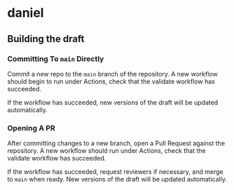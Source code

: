 # daniel

## Building the draft

### Committing To `main` Directly

Commit a new repo to the `main` branch of the repository. A new workflow should
begin to run under Actions, check that the validate workflow has succeeded.

If the workflow has succeeded, new versions of the draft will be updated
automatically.

### Opening A PR
After committing changes to a new branch, open a Pull Request against the
repository. A new workflow should run under Actions, check that the validate
workflow has succeeded.

If the workflow has succeeded, request reviewers if necessary, and merge to
`main` when ready. New versions of the draft will be updated automatically.
